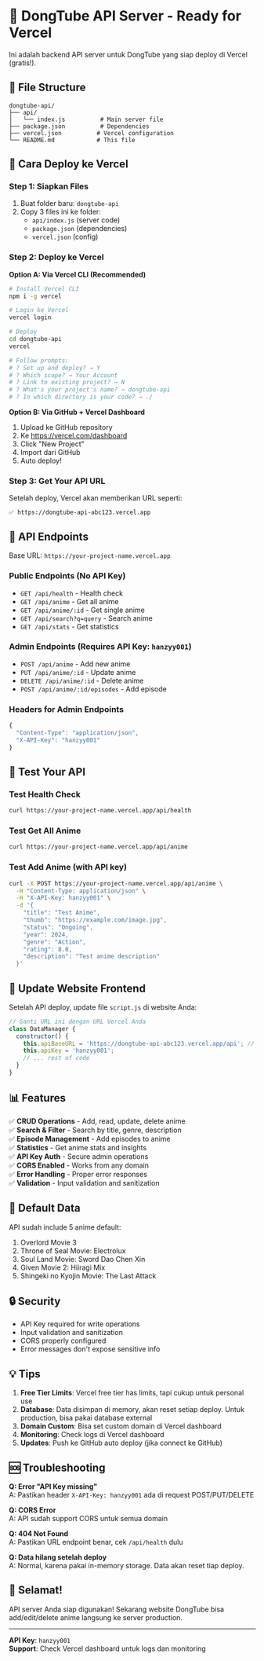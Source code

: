 # 🚀 DongTube API Server - Ready for Vercel

Ini adalah backend API server untuk DongTube yang siap deploy di Vercel (gratis!).

## 📂 File Structure
```
dongtube-api/
├── api/
│   └── index.js          # Main server file
├── package.json          # Dependencies
├── vercel.json          # Vercel configuration
└── README.md            # This file
```

## 🚀 Cara Deploy ke Vercel

### Step 1: Siapkan Files
1. Buat folder baru: `dongtube-api`
2. Copy 3 files ini ke folder:
   - `api/index.js` (server code)
   - `package.json` (dependencies)
   - `vercel.json` (config)

### Step 2: Deploy ke Vercel

**Option A: Via Vercel CLI (Recommended)**
```bash
# Install Vercel CLI
npm i -g vercel

# Login ke Vercel
vercel login

# Deploy
cd dongtube-api
vercel

# Follow prompts:
# ? Set up and deploy? → Y
# ? Which scope? → Your Account
# ? Link to existing project? → N
# ? What's your project's name? → dongtube-api
# ? In which directory is your code? → ./
```

**Option B: Via GitHub + Vercel Dashboard**
1. Upload ke GitHub repository
2. Ke https://vercel.com/dashboard
3. Click "New Project"
4. Import dari GitHub
5. Auto deploy!

### Step 3: Get Your API URL
Setelah deploy, Vercel akan memberikan URL seperti:
```
✅ https://dongtube-api-abc123.vercel.app
```

## 🔑 API Endpoints

Base URL: `https://your-project-name.vercel.app`

### Public Endpoints (No API Key)
- `GET /api/health` - Health check
- `GET /api/anime` - Get all anime
- `GET /api/anime/:id` - Get single anime
- `GET /api/search?q=query` - Search anime
- `GET /api/stats` - Get statistics

### Admin Endpoints (Requires API Key: `hanzyy001`)
- `POST /api/anime` - Add new anime
- `PUT /api/anime/:id` - Update anime
- `DELETE /api/anime/:id` - Delete anime
- `POST /api/anime/:id/episodes` - Add episode

### Headers for Admin Endpoints
```javascript
{
  "Content-Type": "application/json",
  "X-API-Key": "hanzyy001"
}
```

## 📱 Test Your API

### Test Health Check
```bash
curl https://your-project-name.vercel.app/api/health
```

### Test Get All Anime
```bash
curl https://your-project-name.vercel.app/api/anime
```

### Test Add Anime (with API key)
```bash
curl -X POST https://your-project-name.vercel.app/api/anime \
  -H "Content-Type: application/json" \
  -H "X-API-Key: hanzyy001" \
  -d '{
    "title": "Test Anime",
    "thumb": "https://example.com/image.jpg",
    "status": "Ongoing",
    "year": 2024,
    "genre": "Action",
    "rating": 8.0,
    "description": "Test anime description"
  }'
```

## 🔧 Update Website Frontend

Setelah API deploy, update file `script.js` di website Anda:

```javascript
// Ganti URL ini dengan URL Vercel Anda
class DataManager {
  constructor() {
    this.apiBaseURL = 'https://dongtube-api-abc123.vercel.app/api'; // ← Ganti ini!
    this.apiKey = 'hanzyy001';
    // ... rest of code
  }
}
```

## 📊 Features

✅ **CRUD Operations** - Add, read, update, delete anime  
✅ **Search & Filter** - Search by title, genre, description  
✅ **Episode Management** - Add episodes to anime  
✅ **Statistics** - Get anime stats and insights  
✅ **API Key Auth** - Secure admin operations  
✅ **CORS Enabled** - Works from any domain  
✅ **Error Handling** - Proper error responses  
✅ **Validation** - Input validation and sanitization  

## 🎯 Default Data

API sudah include 5 anime default:
1. Overlord Movie 3
2. Throne of Seal Movie: Electrolux  
3. Soul Land Movie: Sword Dao Chen Xin
4. Given Movie 2: Hiiragi Mix
5. Shingeki no Kyojin Movie: The Last Attack

## 🔒 Security

- API Key required for write operations
- Input validation and sanitization
- CORS properly configured
- Error messages don't expose sensitive info

## 💡 Tips

1. **Free Tier Limits**: Vercel free tier has limits, tapi cukup untuk personal use
2. **Database**: Data disimpan di memory, akan reset setiap deploy. Untuk production, bisa pakai database external
3. **Domain Custom**: Bisa set custom domain di Vercel dashboard
4. **Monitoring**: Check logs di Vercel dashboard
5. **Updates**: Push ke GitHub auto deploy (jika connect ke GitHub)

## 🆘 Troubleshooting

**Q: Error "API Key missing"**  
A: Pastikan header `X-API-Key: hanzyy001` ada di request POST/PUT/DELETE

**Q: CORS Error**  
A: API sudah support CORS untuk semua domain

**Q: 404 Not Found**  
A: Pastikan URL endpoint benar, cek `/api/health` dulu

**Q: Data hilang setelah deploy**  
A: Normal, karena pakai in-memory storage. Data akan reset tiap deploy.

## 🎉 Selamat!

API server Anda siap digunakan! Sekarang website DongTube bisa add/edit/delete anime langsung ke server production.

---
**API Key**: `hanzyy001`  
**Support**: Check Vercel dashboard untuk logs dan monitoring

